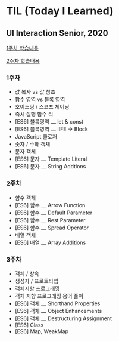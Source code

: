# TIL (Today I Learned)

## UI Interaction Senior, 2020

<p><a href="./WEEK01.md">1주차 학습내용</a></p>
<p><a href="./WEEK02.md">2주차 학습내용</a></p>

### 1주차

- 값 복사 vs 값 참조
- 함수 영역 vs 블록 영역
- 호이스팅 / 스코프 체이닝
- 즉시 실행 함수 식
- [ES6] 블록영역 ⎼ let & const
- [ES6] 블록영역 ⎼ IIFE → Block
- JavaScript 클로저
- 숫자 / 수학 객체
- 문자 객체
- [ES6] 문자 ⎼ Template Literal
- [ES6] 문자 ⎼ String Addtions

### 2주차

- 함수 객체
- [ES6] 함수 ⎼ Arrow Function
- [ES6] 함수 ⎼ Default Parameter
- [ES6] 함수 ⎼ Rest Parameter
- [ES6] 함수 ⎼ Spread Operator
- 배열 객체
- [ES6] 배열 ⎼ Array Additions

### 3주차

- 객체 / 상속
- 생성자 / 프로토타입
- 객체지향 프로그래밍
- 객체 지향 프로그래밍 용어 풀이
- [ES6] 객체 ⎼ Shorthand Properties
- [ES6] 객체 ⎼ Object Enhancements
- [ES6] 객체 ⎼ Destructuring Assignment
- [ES6] Class
- [ES6] Map, WeakMap
